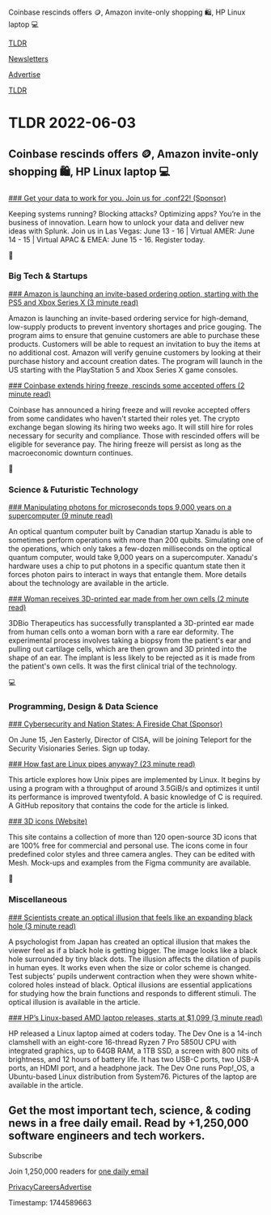 Coinbase rescinds offers 🪙, Amazon invite-only shopping 🛍️, HP Linux laptop 💻

[TLDR](/)

[Newsletters](/newsletters)

[Advertise](https://advertise.tldr.tech/)

[TLDR](/)

# TLDR 2022-06-03

## Coinbase rescinds offers 🪙, Amazon invite-only shopping 🛍️, HP Linux laptop 💻

### 

[### Get your data to work for you. Join us for .conf22! (Sponsor)](https://conf.splunk.com/)

Keeping systems running? Blocking attacks? Optimizing apps? You’re in the business of innovation. Learn how to unlock your data and deliver new ideas with Splunk. Join us in Las Vegas: June 13 - 16 | Virtual AMER: June 14 - 15 | Virtual APAC & EMEA: June 15 - 16. Register today.

📱

### Big Tech & Startups

[### Amazon is launching an invite-based ordering option, starting with the PS5 and Xbox Series X (3 minute read)](https://tcrn.ch/3aggpy9)

Amazon is launching an invite-based ordering service for high-demand, low-supply products to prevent inventory shortages and price gouging. The program aims to ensure that genuine customers are able to purchase these products. Customers will be able to request an invitation to buy the items at no additional cost. Amazon will verify genuine customers by looking at their purchase history and account creation dates. The program will launch in the US starting with the PlayStation 5 and Xbox Series X game consoles.

[### Coinbase extends hiring freeze, rescinds some accepted offers (2 minute read)](https://tcrn.ch/3tcyj6u)

Coinbase has announced a hiring freeze and will revoke accepted offers from some candidates who haven't started their roles yet. The crypto exchange began slowing its hiring two weeks ago. It will still hire for roles necessary for security and compliance. Those with rescinded offers will be eligible for severance pay. The hiring freeze will persist as long as the macroeconomic downturn continues.

🚀

### Science & Futuristic Technology

[### Manipulating photons for microseconds tops 9,000 years on a supercomputer (9 minute read)](https://arstechnica.com/science/2022/06/manipulating-photons-for-microseconds-tops-9000-years-on-a-supercomputer/?utm_source=tldrnewsletter)

An optical quantum computer built by Canadian startup Xanadu is able to sometimes perform operations with more than 200 qubits. Simulating one of the operations, which only takes a few-dozen milliseconds on the optical quantum computer, would take 9,000 years on a supercomputer. Xanadu's hardware uses a chip to put photons in a specific quantum state then it forces photon pairs to interact in ways that entangle them. More details about the technology are available in the article.

[### Woman receives 3D-printed ear made from her own cells (2 minute read)](https://www.theverge.com/2022/6/2/23151690/3d-printed-ear-transplant?utm_source=tldrnewsletter)

3DBio Therapeutics has successfully transplanted a 3D-printed ear made from human cells onto a woman born with a rare ear deformity. The experimental process involves taking a biopsy from the patient's ear and pulling out cartilage cells, which are then grown and 3D printed into the shape of an ear. The implant is less likely to be rejected as it is made from the patient's own cells. It was the first clinical trial of the technology.

💻

### Programming, Design & Data Science

[### Cybersecurity and Nation States: A Fireside Chat (Sponsor)](https://goteleport.com/security-visionaries-2022/?utm_campaign=eg&amp;utm_medium=partner&amp;utm_source=tldr)

On June 15, Jen Easterly, Director of CISA, will be joining Teleport for the Security Visionaries Series. Sign up today.

[### How fast are Linux pipes anyway? (23 minute read)](https://mazzo.li/posts/fast-pipes.html?utm_source=tldrnewsletter)

This article explores how Unix pipes are implemented by Linux. It begins by using a program with a throughput of around 3.5GiB/s and optimizes it until its performance is improved twentyfold. A basic knowledge of C is required. A GitHub repository that contains the code for the article is linked.

[### 3D icons (Website)](https://3dicons.co/?utm_source=tldrnewsletter)

This site contains a collection of more than 120 open-source 3D icons that are 100% free for commercial and personal use. The icons come in four predefined color styles and three camera angles. They can be edited with Mesh. Mock-ups and examples from the Figma community are available.

🎁

### Miscellaneous

[### Scientists create an optical illusion that feels like an expanding black hole (3 minute read)](https://interestingengineering.com/black-hole-optical-illusion?utm_source=tldrnewsletter)

A psychologist from Japan has created an optical illusion that makes the viewer feel as if a black hole is getting bigger. The image looks like a black hole surrounded by tiny black dots. The illusion affects the dilation of pupils in human eyes. It works even when the size or color scheme is changed. Test subjects' pupils underwent contraction when they were shown white-colored holes instead of black. Optical illusions are essential applications for studying how the brain functions and responds to different stimuli. The optical illusion is available in the article.

[### HP’s Linux-based AMD laptop releases, starts at $1,099 (3 minute read)](https://arstechnica.com/gadgets/2022/06/hps-linux-based-amd-laptop-releases-starts-at-1099/?utm_source=tldrnewsletter)

HP released a Linux laptop aimed at coders today. The Dev One is a 14-inch clamshell with an eight-core 16-thread Ryzen 7 Pro 5850U CPU with integrated graphics, up to 64GB RAM, a 1TB SSD, a screen with 800 nits of brightness, and 12 hours of battery life. It has two USB-C ports, two USB-A ports, an HDMI port, and a headphone jack. The Dev One runs Pop!\_OS, a Ubuntu-based Linux distribution from System76. Pictures of the laptop are available in the article.

## Get the most important tech, science, & coding news in a free daily email. Read by +1,250,000 software engineers and tech workers.

Subscribe

Join 1,250,000 readers for [one daily email](/api/latest/tech)

[Privacy](/privacy)[Careers](https://jobs.ashbyhq.com/tldr.tech)[Advertise](/tech/advertise)

Timestamp: 1744589663